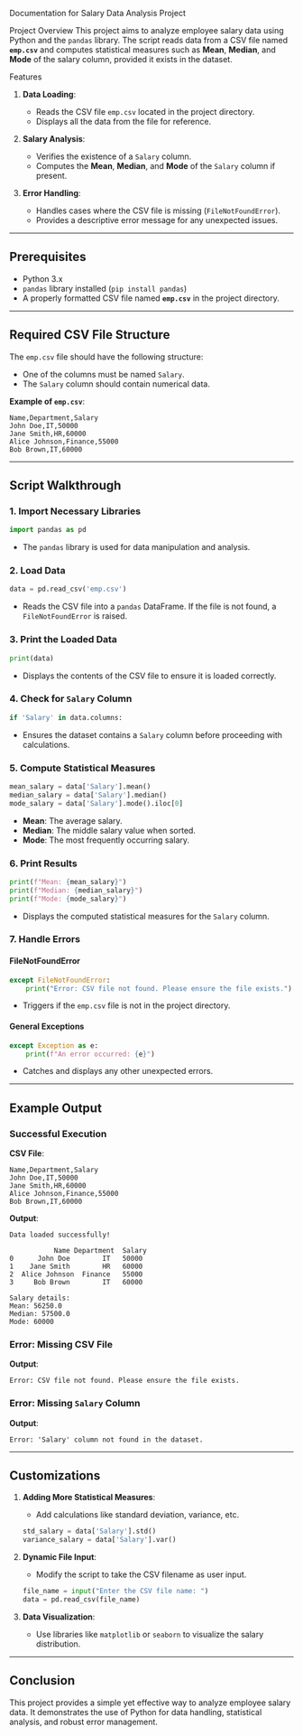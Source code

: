 Documentation for Salary Data Analysis Project

Project Overview
This project aims to analyze employee salary data using Python and the `pandas` library. The script reads data from a CSV file named **`emp.csv`** and computes statistical measures such as **Mean**, **Median**, and **Mode** of the salary column, provided it exists in the dataset.



 Features
1. **Data Loading**:
   - Reads the CSV file `emp.csv` located in the project directory.
   - Displays all the data from the file for reference.

2. **Salary Analysis**:
   - Verifies the existence of a `Salary` column.
   - Computes the **Mean**, **Median**, and **Mode** of the `Salary` column if present.

3. **Error Handling**:
   - Handles cases where the CSV file is missing (`FileNotFoundError`).
   - Provides a descriptive error message for any unexpected issues.

---

## Prerequisites
- Python 3.x
- `pandas` library installed (`pip install pandas`)
- A properly formatted CSV file named **`emp.csv`** in the project directory.

---

## Required CSV File Structure
The `emp.csv` file should have the following structure:
- One of the columns must be named `Salary`.
- The `Salary` column should contain numerical data.

**Example of `emp.csv`**:
```csv
Name,Department,Salary
John Doe,IT,50000
Jane Smith,HR,60000
Alice Johnson,Finance,55000
Bob Brown,IT,60000
```

---

## Script Walkthrough

### 1. Import Necessary Libraries
```python
import pandas as pd
```
- The `pandas` library is used for data manipulation and analysis.

### 2. Load Data
```python
data = pd.read_csv('emp.csv')
```
- Reads the CSV file into a `pandas` DataFrame. If the file is not found, a `FileNotFoundError` is raised.

### 3. Print the Loaded Data
```python
print(data)
```
- Displays the contents of the CSV file to ensure it is loaded correctly.

### 4. Check for `Salary` Column
```python
if 'Salary' in data.columns:
```
- Ensures the dataset contains a `Salary` column before proceeding with calculations.

### 5. Compute Statistical Measures
```python
mean_salary = data['Salary'].mean()
median_salary = data['Salary'].median()
mode_salary = data['Salary'].mode().iloc[0]
```
- **Mean**: The average salary.
- **Median**: The middle salary value when sorted.
- **Mode**: The most frequently occurring salary.

### 6. Print Results
```python
print(f"Mean: {mean_salary}")
print(f"Median: {median_salary}")
print(f"Mode: {mode_salary}")
```
- Displays the computed statistical measures for the `Salary` column.

### 7. Handle Errors
#### FileNotFoundError
```python
except FileNotFoundError:
    print("Error: CSV file not found. Please ensure the file exists.")
```
- Triggers if the `emp.csv` file is not in the project directory.

#### General Exceptions
```python
except Exception as e:
    print(f"An error occurred: {e}")
```
- Catches and displays any other unexpected errors.

---

## Example Output

### Successful Execution
**CSV File**:
```csv
Name,Department,Salary
John Doe,IT,50000
Jane Smith,HR,60000
Alice Johnson,Finance,55000
Bob Brown,IT,60000
```

**Output**:
```
Data loaded successfully!

           Name Department  Salary
0      John Doe        IT   50000
1    Jane Smith        HR   60000
2  Alice Johnson  Finance   55000
3     Bob Brown        IT   60000

Salary details:
Mean: 56250.0
Median: 57500.0
Mode: 60000
```

### Error: Missing CSV File
**Output**:
```
Error: CSV file not found. Please ensure the file exists.
```

### Error: Missing `Salary` Column
**Output**:
```
Error: 'Salary' column not found in the dataset.
```

---

## Customizations
1. **Adding More Statistical Measures**:
   - Add calculations like standard deviation, variance, etc.
   ```python
   std_salary = data['Salary'].std()
   variance_salary = data['Salary'].var()
   ```

2. **Dynamic File Input**:
   - Modify the script to take the CSV filename as user input.
   ```python
   file_name = input("Enter the CSV file name: ")
   data = pd.read_csv(file_name)
   ```

3. **Data Visualization**:
   - Use libraries like `matplotlib` or `seaborn` to visualize the salary distribution.

---

## Conclusion
This project provides a simple yet effective way to analyze employee salary data. It demonstrates the use of Python for data handling, statistical analysis, and robust error management.
